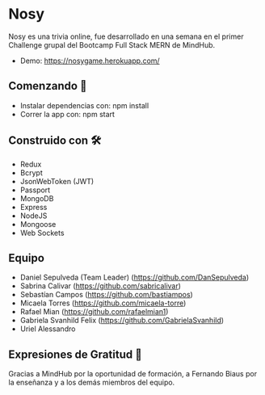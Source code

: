 # Nosy

Nosy es una trivia online, fue desarrollado en una semana en el primer Challenge grupal del Bootcamp Full Stack MERN de MindHub.

* Demo: https://nosygame.herokuapp.com/

## Comenzando 🚀

* Instalar dependencias con: npm install
* Correr la app con: npm start

## Construido con 🛠️

* Redux
* Bcrypt
* JsonWebToken (JWT)
* Passport
* MongoDB
* Express
* NodeJS
* Mongoose
* Web Sockets

## Equipo

* Daniel Sepulveda (Team Leader) (https://github.com/DanSepulveda)
* Sabrina Calivar (https://github.com/sabricalivar)
* Sebastían Campos (https://github.com/bastiampos)
* Micaela Torres (https://github.com/micaela-torre)
* Rafael Mian (https://github.com/rafaelmian1)
* Gabriela Svanhild Felix (https://github.com/GabrielaSvanhild)
* Uriel Alessandro

## Expresiones de Gratitud 🎁

Gracias a MindHub por la oportunidad de formación, a Fernando Biaus por la enseñanza y a los demás miembros del equipo.
